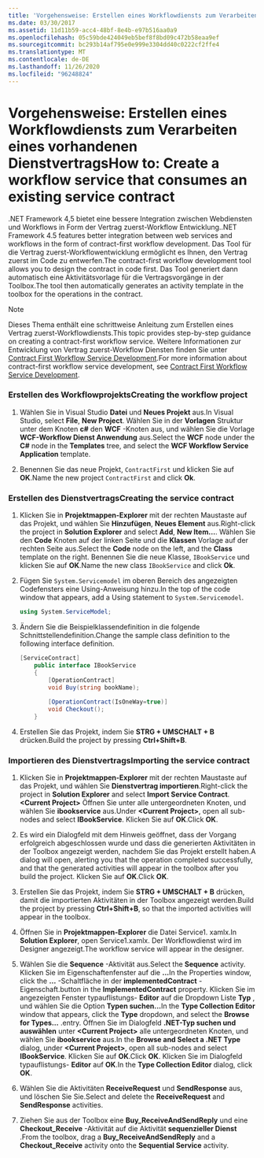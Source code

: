 ```yaml
---
title: 'Vorgehensweise: Erstellen eines Workflowdiensts zum Verarbeiten eines vorhandenen Dienstvertrags'
ms.date: 03/30/2017
ms.assetid: 11d11b59-acc4-48bf-8e4b-e97b516aa0a9
ms.openlocfilehash: 05c59bde424049eb5bef8f8bd09c472b58eaa9ef
ms.sourcegitcommit: bc293b14af795e0e999e3304dd40c0222cf2ffe4
ms.translationtype: MT
ms.contentlocale: de-DE
ms.lasthandoff: 11/26/2020
ms.locfileid: "96248824"
---
```

# <a name="how-to-create-a-workflow-service-that-consumes-an-existing-service-contract"></a><span data-ttu-id="db828-102">Vorgehensweise: Erstellen eines Workflowdiensts zum Verarbeiten eines vorhandenen Dienstvertrags</span><span class="sxs-lookup"><span data-stu-id="db828-102">How to: Create a workflow service that consumes an existing service contract</span></span>

<span data-ttu-id="db828-103">.NET Framework 4,5 bietet eine bessere Integration zwischen Webdiensten und Workflows in Form der Vertrag zuerst-Workflow Entwicklung.</span><span class="sxs-lookup"><span data-stu-id="db828-103">.NET Framework 4.5 features better integration between web services and workflows in the form of contract-first workflow development.</span></span> <span data-ttu-id="db828-104">Das Tool für die Vertrag zuerst-Workflowentwicklung ermöglicht es Ihnen, den Vertrag zuerst im Code zu entwerfen.</span><span class="sxs-lookup"><span data-stu-id="db828-104">The contract-first workflow development tool allows you to design the contract in code first.</span></span> <span data-ttu-id="db828-105">Das Tool generiert dann automatisch eine Aktivitätsvorlage für die Vertragsvorgänge in der Toolbox.</span><span class="sxs-lookup"><span data-stu-id="db828-105">The tool then automatically generates an activity template in the toolbox for the operations in the contract.</span></span>  
  
> [!NOTE]
> <span data-ttu-id="db828-106">Dieses Thema enthält eine schrittweise Anleitung zum Erstellen eines Vertrag zuerst-Workflowdiensts.</span><span class="sxs-lookup"><span data-stu-id="db828-106">This topic provides step-by-step guidance on creating a contract-first workflow service.</span></span> <span data-ttu-id="db828-107">Weitere Informationen zur Entwicklung von Vertrag zuerst-Workflow Diensten finden Sie unter [Contract First Workflow Service Development](contract-first-workflow-service-development.md).</span><span class="sxs-lookup"><span data-stu-id="db828-107">For more information about contract-first workflow service development, see [Contract First Workflow Service Development](contract-first-workflow-service-development.md).</span></span>  
  
### <a name="creating-the-workflow-project"></a><span data-ttu-id="db828-108">Erstellen des Workflowprojekts</span><span class="sxs-lookup"><span data-stu-id="db828-108">Creating the workflow project</span></span>  
  
1. <span data-ttu-id="db828-109">Wählen Sie in Visual Studio **Datei** und **Neues Projekt** aus.</span><span class="sxs-lookup"><span data-stu-id="db828-109">In Visual Studio, select **File**, **New Project**.</span></span> <span data-ttu-id="db828-110">Wählen Sie in der **Vorlagen** Struktur unter dem Knoten **c#** den **WCF** -Knoten aus, und wählen Sie die Vorlage **WCF-Workflow Dienst Anwendung** aus.</span><span class="sxs-lookup"><span data-stu-id="db828-110">Select the **WCF** node under the **C#** node in the **Templates** tree, and select the **WCF Workflow Service Application** template.</span></span>  
  
2. <span data-ttu-id="db828-111">Benennen Sie das neue Projekt, `ContractFirst` und klicken Sie auf **OK**.</span><span class="sxs-lookup"><span data-stu-id="db828-111">Name the new project `ContractFirst` and click **Ok**.</span></span>  
  
### <a name="creating-the-service-contract"></a><span data-ttu-id="db828-112">Erstellen des Dienstvertrags</span><span class="sxs-lookup"><span data-stu-id="db828-112">Creating the service contract</span></span>  
  
1. <span data-ttu-id="db828-113">Klicken Sie in **Projektmappen-Explorer** mit der rechten Maustaste auf das Projekt, und wählen Sie **Hinzufügen**, **Neues Element** aus.</span><span class="sxs-lookup"><span data-stu-id="db828-113">Right-click the project in **Solution Explorer** and select **Add**, **New Item…**.</span></span> <span data-ttu-id="db828-114">Wählen Sie den **Code** Knoten auf der linken Seite und die **Klassen** Vorlage auf der rechten Seite aus.</span><span class="sxs-lookup"><span data-stu-id="db828-114">Select the **Code** node on the left, and the **Class** template on the right.</span></span> <span data-ttu-id="db828-115">Benennen Sie die neue Klasse, `IBookService` und klicken Sie auf **OK**.</span><span class="sxs-lookup"><span data-stu-id="db828-115">Name the new class `IBookService` and click **Ok**.</span></span>  
  
2. <span data-ttu-id="db828-116">Fügen Sie `System.Servicemodel` im oberen Bereich des angezeigten Codefensters eine Using-Anweisung hinzu.</span><span class="sxs-lookup"><span data-stu-id="db828-116">In the top of the code window that appears, add a Using statement to `System.Servicemodel`.</span></span>  
  
    ```csharp  
    using System.ServiceModel;  
    ```  
  
3. <span data-ttu-id="db828-117">Ändern Sie die Beispielklassendefinition in die folgende Schnittstellendefinition.</span><span class="sxs-lookup"><span data-stu-id="db828-117">Change the sample class definition to the following interface definition.</span></span>  
  
    ```csharp  
    [ServiceContract]  
        public interface IBookService  
        {  
            [OperationContract]  
            void Buy(string bookName);  
  
            [OperationContract(IsOneWay=true)]  
            void Checkout();  
        }  
    ```  
  
4. <span data-ttu-id="db828-118">Erstellen Sie das Projekt, indem Sie **STRG + UMSCHALT + B** drücken.</span><span class="sxs-lookup"><span data-stu-id="db828-118">Build the project by pressing **Ctrl+Shift+B**.</span></span>  
  
### <a name="importing-the-service-contract"></a><span data-ttu-id="db828-119">Importieren des Dienstvertrags</span><span class="sxs-lookup"><span data-stu-id="db828-119">Importing the service contract</span></span>  
  
1. <span data-ttu-id="db828-120">Klicken Sie in **Projektmappen-Explorer** mit der rechten Maustaste auf das Projekt, und wählen Sie **Dienstvertrag importieren**.</span><span class="sxs-lookup"><span data-stu-id="db828-120">Right-click the project in **Solution Explorer** and select **Import Service Contract**.</span></span> <span data-ttu-id="db828-121">**\<Current Project>** Öffnen Sie unter alle untergeordneten Knoten, und wählen Sie **ibookservice** aus.</span><span class="sxs-lookup"><span data-stu-id="db828-121">Under **\<Current Project>**, open all sub-nodes and select **IBookService**.</span></span> <span data-ttu-id="db828-122">Klicken Sie auf **OK**.</span><span class="sxs-lookup"><span data-stu-id="db828-122">Click **OK**.</span></span>  
  
2. <span data-ttu-id="db828-123">Es wird ein Dialogfeld mit dem Hinweis geöffnet, dass der Vorgang erfolgreich abgeschlossen wurde und dass die generierten Aktivitäten in der Toolbox angezeigt werden, nachdem Sie das Projekt erstellt haben.</span><span class="sxs-lookup"><span data-stu-id="db828-123">A dialog will open, alerting you that the operation completed successfully, and that the generated activities will appear in the toolbox after you build the project.</span></span> <span data-ttu-id="db828-124">Klicken Sie auf **OK**.</span><span class="sxs-lookup"><span data-stu-id="db828-124">Click **OK**.</span></span>  
  
3. <span data-ttu-id="db828-125">Erstellen Sie das Projekt, indem Sie **STRG + UMSCHALT + B** drücken, damit die importierten Aktivitäten in der Toolbox angezeigt werden.</span><span class="sxs-lookup"><span data-stu-id="db828-125">Build the project by pressing **Ctrl+Shift+B**, so that the imported activities will appear in the toolbox.</span></span>  
  
4. <span data-ttu-id="db828-126">Öffnen Sie in **Projektmappen-Explorer** die Datei Service1. xamlx.</span><span class="sxs-lookup"><span data-stu-id="db828-126">In **Solution Explorer**, open Service1.xamlx.</span></span> <span data-ttu-id="db828-127">Der Workflowdienst wird im Designer angezeigt.</span><span class="sxs-lookup"><span data-stu-id="db828-127">The workflow service will appear in the designer.</span></span>  
  
5. <span data-ttu-id="db828-128">Wählen Sie die **Sequence** -Aktivität aus.</span><span class="sxs-lookup"><span data-stu-id="db828-128">Select the **Sequence** activity.</span></span> <span data-ttu-id="db828-129">Klicken Sie im Eigenschaftenfenster auf die **...**</span><span class="sxs-lookup"><span data-stu-id="db828-129">In the Properties window, click the **…**</span></span> <span data-ttu-id="db828-130">-Schaltfläche in der **implementedContract** -Eigenschaft.</span><span class="sxs-lookup"><span data-stu-id="db828-130">button in the **ImplementedContract** property.</span></span> <span data-ttu-id="db828-131">Klicken Sie im angezeigten Fenster typauflistungs- **Editor** auf die Dropdown Liste **Typ** , und wählen Sie die Option **Typen suchen...**</span><span class="sxs-lookup"><span data-stu-id="db828-131">In the **Type Collection Editor** window that appears, click the **Type** dropdown, and select the **Browse for Types…**</span></span> <span data-ttu-id="db828-132">.</span><span class="sxs-lookup"><span data-stu-id="db828-132">entry.</span></span> <span data-ttu-id="db828-133">Öffnen Sie im Dialogfeld **.NET-Typ suchen und auswählen** unter **\<Current Project>** alle untergeordneten Knoten, und wählen Sie **ibookservice** aus.</span><span class="sxs-lookup"><span data-stu-id="db828-133">In the **Browse and Select a .NET Type** dialog, under **\<Current Project>**, open all sub-nodes and select **IBookService**.</span></span> <span data-ttu-id="db828-134">Klicken Sie auf **OK**.</span><span class="sxs-lookup"><span data-stu-id="db828-134">Click **OK**.</span></span> <span data-ttu-id="db828-135">Klicken Sie im Dialogfeld typauflistungs- **Editor** auf **OK**.</span><span class="sxs-lookup"><span data-stu-id="db828-135">In the **Type Collection Editor** dialog, click **OK**.</span></span>  
  
6. <span data-ttu-id="db828-136">Wählen Sie die Aktivitäten **ReceiveRequest** und **SendResponse** aus, und löschen Sie Sie.</span><span class="sxs-lookup"><span data-stu-id="db828-136">Select and delete the **ReceiveRequest** and **SendResponse** activities.</span></span>  
  
7. <span data-ttu-id="db828-137">Ziehen Sie aus der Toolbox eine **Buy_ReceiveAndSendReply** und eine **Checkout_Receive** -Aktivität auf die Aktivität **sequenzieller Dienst** .</span><span class="sxs-lookup"><span data-stu-id="db828-137">From the toolbox, drag a **Buy_ReceiveAndSendReply** and a **Checkout_Receive** activity onto the **Sequential Service** activity.</span></span>
